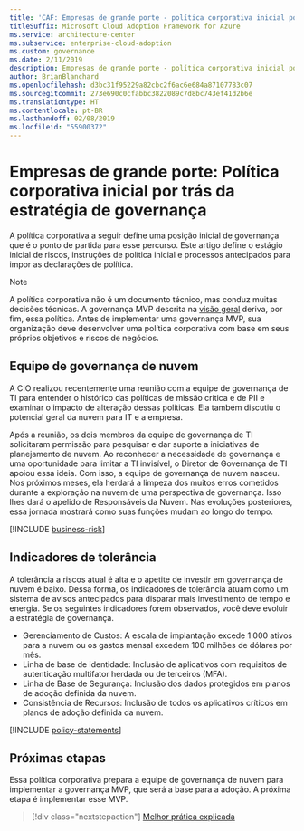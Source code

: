 ```yaml
---
title: 'CAF: Empresas de grande porte - política corporativa inicial por trás da estratégia de governança'
titleSuffix: Microsoft Cloud Adoption Framework for Azure
ms.service: architecture-center
ms.subservice: enterprise-cloud-adoption
ms.custom: governance
ms.date: 2/11/2019
description: Empresas de grande porte - política corporativa inicial por trás da estratégia de governança.
author: BrianBlanchard
ms.openlocfilehash: d3bc31f95229a82cbc2f6ac6e684a87107783c07
ms.sourcegitcommit: 273e690c0cfabbc3822089c7d8bc743ef41d2b6e
ms.translationtype: HT
ms.contentlocale: pt-BR
ms.lasthandoff: 02/08/2019
ms.locfileid: "55900372"
---
```

# <a name="large-enterprise-initial-corporate-policy-behind-the-governance-strategy"></a>Empresas de grande porte: Política corporativa inicial por trás da estratégia de governança

A política corporativa a seguir define uma posição inicial de governança que é o ponto de partida para esse percurso. Este artigo define o estágio inicial de riscos, instruções de política inicial e processos antecipados para impor as declarações de política.

> [!NOTE]
>A política corporativa não é um documento técnico, mas conduz muitas decisões técnicas. A governança MVP descrita na [visão geral](./overview.md) deriva, por fim, essa política. Antes de implementar uma governança MVP, sua organização deve desenvolver uma política corporativa com base em seus próprios objetivos e riscos de negócios.

## <a name="cloud-governance-team"></a>Equipe de governança de nuvem

A CIO realizou recentemente uma reunião com a equipe de governança de TI para entender o histórico das políticas de missão crítica e de PII e examinar o impacto de alteração dessas políticas. Ela também discutiu o potencial geral da nuvem para IT e a empresa.

Após a reunião, os dois membros da equipe de governança de TI solicitaram permissão para pesquisar e dar suporte a iniciativas de planejamento de nuvem. Ao reconhecer a necessidade de governança e uma oportunidade para limitar a TI invisível, o Diretor de Governança de TI apoiou essa ideia. Com isso, a equipe de governança de nuvem nasceu. Nos próximos meses, ela herdará a limpeza dos muitos erros cometidos durante a exploração na nuvem de uma perspectiva de governança. Isso lhes dará o apelido de Responsáveis da Nuvem. Nas evoluções posteriores, essa jornada mostrará como suas funções mudam ao longo do tempo.

[!INCLUDE [business-risk](../../../../../includes/cloud-adoption/governance/business-risks.md)]

## <a name="tolerance-indicators"></a>Indicadores de tolerância

A tolerância a riscos atual é alta e o apetite de investir em governança de nuvem é baixo. Dessa forma, os indicadores de tolerância atuam como um sistema de avisos antecipados para disparar mais investimento de tempo e energia. Se os seguintes indicadores forem observados, você deve evoluir a estratégia de governança.

- Gerenciamento de Custos: A escala de implantação excede 1.000 ativos para a nuvem ou os gastos mensal excedem 100 milhões de dólares por mês.
- Linha de base de identidade: Inclusão de aplicativos com requisitos de autenticação multifator herdada ou de terceiros (MFA).
- Linha de Base de Segurança: Inclusão dos dados protegidos em planos de adoção definida da nuvem.
- Consistência de Recursos: Inclusão de todos os aplicativos críticos em planos de adoção definida da nuvem.

[!INCLUDE [policy-statements](../../../../../includes/cloud-adoption/governance/policy-statements.md)]

## <a name="next-steps"></a>Próximas etapas

Essa política corporativa prepara a equipe de governança de nuvem para implementar a governança MVP, que será a base para a adoção. A próxima etapa é implementar esse MVP.

> [!div class="nextstepaction"]
> [Melhor prática explicada](./best-practice-explained.md)